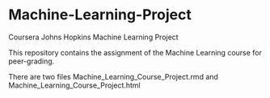 # Machine-Learning-Project
Coursera Johns Hopkins Machine Learning Project

This repository contains the assignment of the Machine Learning course for peer-grading.

There are two files Machine_Learning_Course_Project.rmd and Machine_Learning_Course_Project.html

